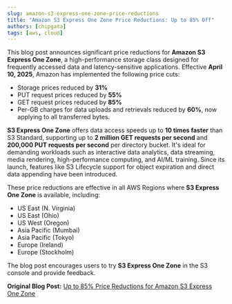 ```yaml
---
slug: amazon-s3-express-one-zone-price-reductions
title: "Amazon S3 Express One Zone Price Reductions: Up to 85% Off"
authors: [chipgata]
tags: [aws, cloud]
---
```


This blog post announces significant price reductions for **Amazon S3 Express One Zone**, a high-performance storage class designed for frequently accessed data and latency-sensitive applications. Effective **April 10, 2025**, Amazon has implemented the following price cuts:

<!-- truncate -->

* Storage prices reduced by **31%**
* PUT request prices reduced by **55%**
* GET request prices reduced by **85%**
* Per-GB charges for data uploads and retrievals reduced by **60%**, now applying to all transferred bytes.

**S3 Express One Zone** offers data access speeds up to **10 times faster** than S3 Standard, supporting up to **2 million GET requests per second** and **200,000 PUT requests per second** per directory bucket. It's ideal for demanding workloads such as interactive data analytics, data streaming, media rendering, high-performance computing, and AI/ML training. Since its launch, features like S3 Lifecycle support for object expiration and direct data appending have been introduced.

These price reductions are effective in all AWS Regions where **S3 Express One Zone** is available, including:

* US East (N. Virginia)
* US East (Ohio)
* US West (Oregon)
* Asia Pacific (Mumbai)
* Asia Pacific (Tokyo)
* Europe (Ireland)
* Europe (Stockholm)

The blog post encourages users to try **S3 Express One Zone** in the S3 console and provide feedback.

**Original Blog Post:** [Up to 85% Price Reductions for Amazon S3 Express One Zone](https://aws.amazon.com/blogs/aws/up-to-85-price-reductions-for-amazon-s3-express-one-zone/)